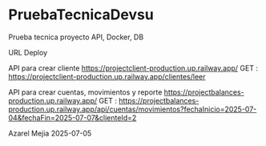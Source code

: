 # PruebaTecnicaDevsu
Prueba tecnica proyecto API, Docker, DB

URL Deploy

API para crear cliente
https://projectclient-production.up.railway.app/
GET : https://projectclient-production.up.railway.app/clientes/leer

API para  crear cuentas, movimientos y reporte
https://projectbalances-production.up.railway.app/
GET : https://projectbalances-production.up.railway.app/api/cuentas/movimientos?fechaInicio=2025-07-04&fechaFin=2025-07-07&clienteId=2

Azarel Mejia
2025-07-05


